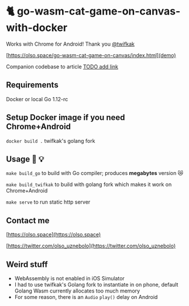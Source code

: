 # 🐈 go-wasm-cat-game-on-canvas-with-docker

Works with Chrome for Android! Thank you [@twifkak](https://github.com/twifkak)

[https://olso.space/go-wasm-cat-game-on-canvas/index.html](demo)

Companion codebase to article [TODO add link]()

## Requirements
Docker or local Go 1.12-rc

## Setup Docker image if you need Chrome+Android
`docker build .` twifkak's golang fork

## Usage 🔧 💡
`make build_go` to build with Go compiler; produces __megabytes__ version 😿

`make build_twifkak` to build with golang fork which makes it work on Chrome+Android

`make serve` to run static http server

## Contact me
[https://olso.space](https://olso.space)

[https://twitter.com/olso_uznebolo](https://twitter.com/olso_uznebolo)

## Weird stuff

* WebAssembly is not enabled in iOS Simulator
* I had to use twifkak's Golang fork to instantiate in on phone, default Golang Wasm currently allocates too much memory
* For some reason, there is an `Audio` `play()` delay on Android
